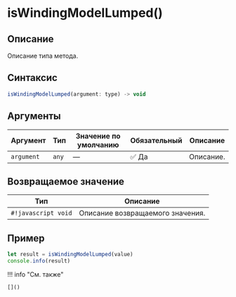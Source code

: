 # isWindingModelLumped()

## Описание
Описание типа метода.

## Синтаксис
```javascript
isWindingModelLumped(argument: type) -> void
```

## Аргументы
| Аргумент        | Тип            | Значение по умолчанию | Обязательный | Описание                          |
|-----------------|------------------|------------------------|--------------|-----------------------------------|
| `argument`        | `any`   | —                      | :white_check_mark: Да         | Описание.    |

## Возвращаемое значение
| Тип     | Описание                                                                 |
|---------|--------------------------------------------------------------------------|
| `#!javascript void`  | Описание возвращаемого значения. |

## Пример
```javascript linenums="1"
let result = isWindingModelLumped(value)
console.info(result)
```

!!! info "См. также"

    []()

